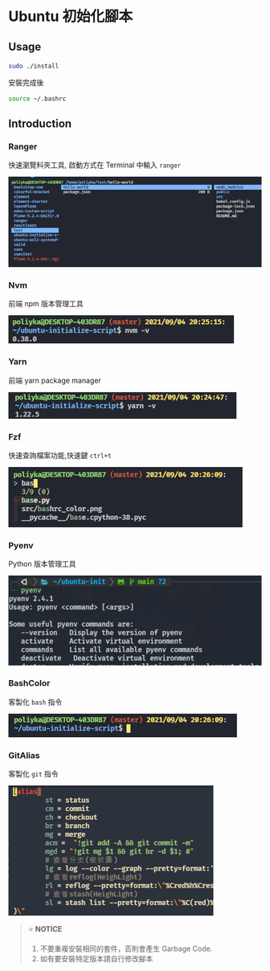 # Ubuntu 初始化腳本

## Usage

```sh
sudo ./install
```

安裝完成後

```sh
source ~/.bashrc
```

## Introduction

### Ranger

快速瀏覽料夾工具, 啟動方式在 Terminal 中輸入 `ranger`

![image](./src/ranger.png)

### Nvm

前端 npm 版本管理工具

![image](./src/nvm.png)

### Yarn

前端 yarn package manager

![image](./src/yarn.png)

### Fzf

快速查詢檔案功能,快速鍵 `ctrl+t`

![image](./src/fzf.png)

### Pyenv

Python 版本管理工具

![image](./src/pyenv.png)

### BashColor

客製化 `bash` 指令

![image](./src/bashrc_color.png)

### GitAlias

客製化 `git` 指令

![image](./src/git_alias.png)

> ⭐️ **NOTICE**
>
> 1. 不要重複安裝相同的套件，否則會產生 Garbage Code.
> 2. 如有要安裝特定版本請自行修改腳本
